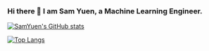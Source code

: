 ### Hi there 👋 I am Sam Yuen, a Machine Learning Engineer.

<!--
**SamYuen101234/SamYuen101234** is a ✨ _special_ ✨ repository because its `README.md` (this file) appears on your GitHub profile.

Here are some ideas to get you started:

- 🔭 I’m currently working on ...
- 🌱 I’m currently learning ...
- 👯 I’m looking to collaborate on ...
- 🤔 I’m looking for help with ...
- 💬 Ask me about ...
- 📫 How to reach me: ...
- 😄 Pronouns: ...
- ⚡ Fun fact: ...
-->
[![SamYuen's GitHub stats](https://github-readme-stats.vercel.app/api?username=SamYuen101234&show_icons=true&show_icons=true&bg_color=30,e96443,904e95&title_color=fff&text_color=fff)](https://github.com/anuraghazra/github-readme-stats)

[![Top Langs](https://github-readme-stats.vercel.app/api/top-langs/?username=SamYuen101234&layout=compact)](https://github.com/anuraghazra/github-readme-stats)
